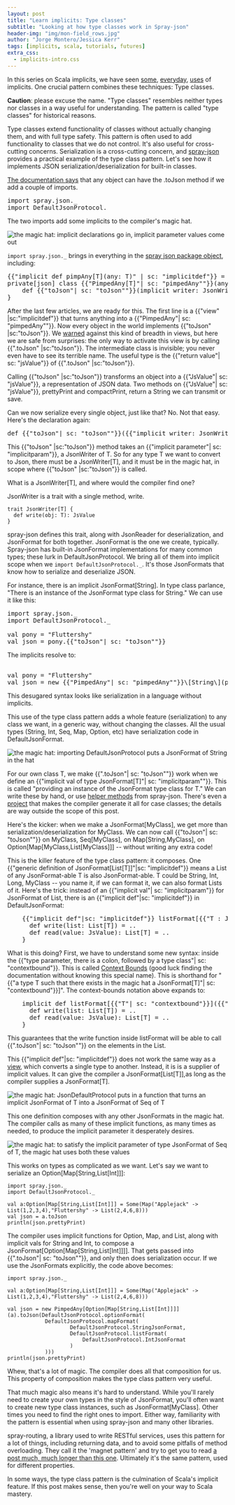 ```yaml
---
layout: post
title: "Learn implicits: Type classes"
subtitle: "Looking at how type classes work in Spray-json"
header-img: "img/mon-field_rows.jpg"
author: "Jorge Montero/Jessica Kerr"
tags: [implicits, scala, tutorials, futures]
extra_css:
  - implicits-intro.css
---
```


<style scoped>
  .pimpedAny { color: #D907E8 }
  .implicitdef { color: #1AB955 }
  .implicitparam { color: #FF9C00 }
  .toJson {color: #BA182F }
  .jsValue {color: #08B9D1 }
  .contextbound {color: #D15308 }
</style>

In this series on Scala implicits, we have seen 
[some](http://engineering.monsanto.com/2015/05/14/implicits-intro/), 
[everyday](http://engineering.monsanto.com/2015/06/15/implicits-futures/), 
[uses](http://engineering.monsanto.com/2015/07/31/implicit-conversions/) of implicits. 
One crucial pattern combines these techniques: Type classes.

**Caution**: please excuse the name. "Type classes" resembles neither types nor classes in a way useful for understanding.
 The pattern is called "type classes" for historical reasons.

Type classes extend functionality of classes without actually changing them, and with full type safety.
This pattern is often used to add functionality to classes that we do not control. It's also useful for cross-cutting concerns.
 Serialization is a cross-cutting concern, and [spray-json](https://github.com/spray/spray-json) provides a practical example of the type class pattern.
 Let's see how it implements JSON serialization/deserialization for built-in classes.

[The documentation says](https://github.com/spray/spray-json#usage) that any object can have the .toJson method 
if we add a couple of imports.
<pre>
import spray.json._
import DefaultJsonProtocol._
</pre>
The two imports add some implicits to the compiler's magic hat. 

![the magic hat: implicit declarations go in, implicit parameter values come out](/img/typeclass-magic-hat-0.png)

`import spray.json._` brings in everything in the 
[spray json package object](https://github.com/spray/spray-json/blob/master/src/main/scala/spray/json/package.scala), including:

<pre>
{{"implicit def pimpAny[T](any: T)" | sc: "implicitdef"}} = new {{"PimpedAny"| sc: "pimpedAny""}}(any) 
private[json] class {{"PimpedAny[T]"| sc: "pimpedAny""}}(any: T) {
    def {{"toJson"| sc: "toJson""}}(implicit writer: JsonWriter[T]): {{"JsValue"| sc: "jsValue"}} = writer.write(any)
}
</pre>

 After the last few articles, we are ready for this. The first line is a {{"view" |sc:"implicitdef"}} that turns anything
 into a {{"PimpedAny"| sc: "pimpedAny""}}. Now every object in the world implements {{"toJson" |sc:"toJson"}}.
 We [warned](http://engineering.monsanto.com/2015/07/31/implicit-conversions/) against this kind of breadth in views,
 but here we are safe from surprises: the only way to activate this view is by calling {{".toJson" |sc:"toJson"}}. The intermediate class is invisible; you never even have to see its terrible name. The useful type is the {{"return value"| sc: "jsValue"}} of {{".toJson" |sc:"toJson"}}.

Calling {{"toJson" |sc:"toJson"}} transforms an object into a {{"JsValue"| sc: "jsValue"}}, a representation of JSON data.
 Two methods on {{"JsValue"| sc: "jsValue"}}, prettyPrint and compactPrint, return a String we can transmit or save.
 
Can we now serialize every single object, just like that? No. Not that easy. Here's the declaration again:
<pre>
def {{"toJson"| sc: "toJson""}}({{"implicit writer: JsonWriter[T]"| sc: "implicitparam"}}): {{"JsValue"| sc: "jsValue"}}
</pre>
This {{"toJson" |sc:"toJson"}} method takes an {{"implicit parameter"| sc: "implicitparam"}}, a JsonWriter of T.
So for any type T we want to convert to Json, there must be a JsonWriter[T], 
and it must be in the magic hat, in scope where {{"toJson" |sc:"toJson"}} is called. 

What is a JsonWriter[T], and where would the compiler find one?

JsonWriter is a trait with a single method, write.

    trait JsonWriter[T] {
      def write(obj: T): JsValue
    }

spray-json defines this trait, along with JsonReader for deserialization, and JsonFormat for both together. JsonFormat is the one we create, typically.
Spray-json has built-in JsonFormat implementations for many common types; these lurk in DefaultJsonProtocol. 
We bring all of them into implicit scope when we `import DefaultJsonProtocol._`. It's those JsonFormats that know how to serialize
and deserialize JSON.
 
For instance, there is an implicit JsonFormat[String]. In type class parlance, "There is an instance of the JsonFormat type class for String." We can use it like this:
<pre>
import spray.json._
import DefaultJsonProtocol._
 
val pony = "Fluttershy"
val json = pony.{{"toJson"| sc: "toJson""}}
</pre>
 The implicits resolve to:
<pre> 
val pony = "Fluttershy"
val json = new {{"PimpedAny"| sc: "pimpedAny""}}\[String\](pony).{{"toJson"| sc: "toJson""}}({{"DefaultJsonProtocol.StringJsonFormat"| sc: "implicitparam""}})
</pre>

This desugared syntax looks like serialization in a language without implicits.
  
This use of the type class pattern adds a whole feature (serialization) to any class we want, in a generic way,
without changing the classes. All the usual types (String, Int, Seq, Map, Option, etc) have serialization code in DefaultJsonFormat.

![the magic hat: importing DefaultJsonProtocol puts a JsonFormat of String in the hat](/img/typeclass-magic-hat-1.png)

For our own class T, we make {{".toJson"| sc: "toJson""}} work when we define an {{"implicit val of type JsonFormat[T]"| sc: "implicitparam""}}.
This is called "providing an instance of the JsonFormat type class for T." We can write these by hand, or use [helper methods](https://github.com/spray/spray-json#providing-jsonformats-for-case-classes) from spray-json.
There's even a [project](https://github.com/fommil/spray-json-shapeless) that makes the compiler generate it all for case classes;
 the details are way outside the scope of this post.

Here's the kicker: when we make a JsonFormat[MyClass], we get more than serialization/deserialization for MyClass.
We can now call {{"toJson"| sc: "toJson""}} on MyClass, Seq[MyClass], on Map[String,MyClass], on Option[Map[MyClass,List[MyClass]]] -- without writing any extra code!

This is the killer feature of the type class pattern: it composes.
One {{"generic definition of JsonFormat[List[T]]"|sc: "implicitdef"}} means a List of any JsonFormat-able T is also JsonFormat-able. T could be String, Int, Long, MyClass -- you name it, if we can format it, we can also format Lists of it.
Here's the trick: instead of an {{"implicit val"| sc: "implicitparam"}} for JsonFormat of List, there is an {{"implicit def"|sc: "implicitdef"}} in DefaultJsonFormat:

<pre>
    {{"implicit def"|sc: "implicitdef"}} listFormat[{{"T : JsonFormat"| sc: "contextbound"}}] = new RootJsonFormat[List[T]] {
      def write(list: List[T]) = ..
      def read(value: JsValue): List[T] = ..
    }
</pre>

What is this doing? First, we have to understand some new syntax: inside the {{"type parameter, there is a colon, followed by a type class"| sc: "contextbound"}}. 
This is called [Context Bounds](http://docs.scala-lang.org/tutorials/FAQ/context-and-view-bounds.html) (good luck finding the documentation without knowing this special name).
This is shorthand for "{{"a type T such that there exists in the magic hat a JsonFormat[T]"| sc: "contextbound"}}]".
The context-bounds notation above expands to:

<pre>
    implicit def listFormat[{{"T"| sc: "contextbound"}}]({{"implicit _ : JsonFormat[T]"| sc: "contextbound"}}) = new RootJsonFormat[List[T]] {
      def write(list: List[T]) = ..
      def read(value: JsValue): List[T] = ..
    }
</pre>

This guarantees that the write function inside listFormat will be able to call {{".toJson"| sc: "toJson""}} on the elements in the List.

This {{"implicit def"|sc: "implicitdef"}} does not work the same way as a [view](http://engineering.monsanto.com/2015/07/31/implicit-conversions/), which converts a single type to another.
Instead, it is is a supplier of implicit values. It can give the compiler a JsonFormat[List[T]],as long as the compiler supplies a JsonFormat[T]. 

![the magic hat: JsonDefaultProtocol puts in a function that turns an implicit JsonFormat of T into a JsonFormat of Seq of T](/img/typeclass-magic-hat-2.png)

This one definition composes with any other JsonFormats in the magic hat. 
The compiler calls as many of these implicit functions, as many times as needed, to produce the implicit parameter it desperately desires. 

![the magic hat: to satisfy the implicit parameter of type JsonFormat of Seq of T, the magic hat uses both these values](/img/typeclass-magic-hat-3.png)

This works on types as complicated as we want. Let's say we want to serialize an Option[Map[String,List[Int]]]:

    import spray.json._
    import DefaultJsonProtocol._

    val a:Option[Map[String,List[Int]]] = Some(Map("Applejack" -> List(1,2,3,4),"Fluttershy" -> List(2,4,6,8))) 
    val json = a.toJson
    println(json.prettyPrint)

The compiler uses implicit functions for Option, Map, and List, along with implicit vals for String and Int,
to compose a JsonFormat[Option[Map[String,List[Int]]]]. 
That gets passed into {{".toJson"| sc: "toJson""}}, and only then does serialization occur.
If we use the JsonFormats explicitly, the code above becomes:

    import spray.json._

    val a:Option[Map[String,List[Int]]] = Some(Map("Applejack" -> List(1,2,3,4),"Fluttershy" -> List(2,4,6,8)))

    val json = new PimpedAny[Option[Map[String,List[Int]]]](a).toJson(DefaultJsonProtocol.optionFormat(
                DefaultJsonProtocol.mapFormat(
                        DefaultJsonProtocol.StringJsonFormat,
                        DefaultJsonProtocol.listFormat(
                            DefaultJsonProtocol.IntJsonFormat
                        )
                )))
    println(json.prettyPrint)


Whew, that's a lot of magic. The compiler does all that composition for us. This property of composition makes the type class pattern very useful.

That much magic also means it's hard to understand. 
 While you'll rarely need to create your own types in the style of JsonFormat,
you'll often want to create new type class instances, such as JsonFormat[MyClass]. Other times you need to find the right ones to import.
Either way, familiarity with the pattern is essential when using spray-json and many other libraries.

spray-routing, a library used to write RESTful services, uses this pattern for a lot of things, including returning data, and to avoid some pitfalls of method overloading.
They call it the 'magnet pattern' and try to get you to read [a post much, much longer than this one](http://spray.io/blog/2012-12-13-the-magnet-pattern/).
Ultimately it's the same pattern, used for different properties.

In some ways, the type class pattern is the culmination of Scala's implicit feature. If this post makes sense, then you're well on your way to Scala mastery.
